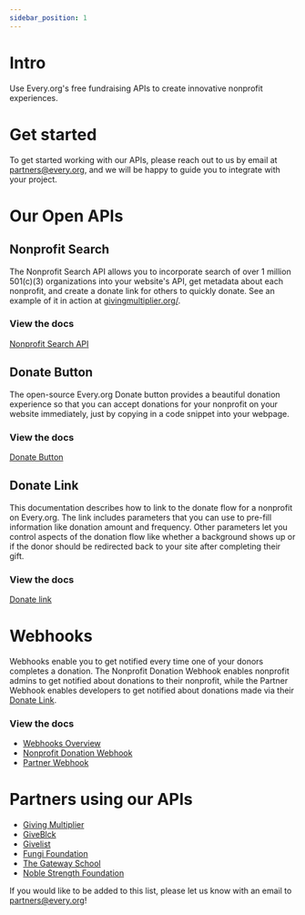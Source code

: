 ```yaml
---
sidebar_position: 1
---
```


# Intro

Use Every.org's free fundraising APIs to create innovative nonprofit experiences.

# Get started

To get started working with our APIs, please reach out to us by email at [partners@every.org](mailto:partners@every.org?subject=I%20am%20interested%20in%20using%20Every.org%20APIs), and we will be happy to guide you to integrate with your project.

# Our Open APIs

## Nonprofit Search

The Nonprofit Search API allows you to incorporate search of over 1 million 501(c)(3) organizations into your website's API, get metadata about each nonprofit, and create a donate link for others to quickly donate. See an example of it in action at [givingmultiplier.org/](https://givingmultiplier.org/).

### View the docs

[Nonprofit Search API](./nonprofit-search.md)

## Donate Button

The open-source Every.org Donate button provides a beautiful donation experience so that you can accept donations for your nonprofit on your website immediately, just by copying in a code snippet into your webpage.

### View the docs

[Donate Button](./donate-button.md)

## Donate Link

This documentation describes how to link to the donate flow for a nonprofit on Every.org. The link includes parameters that you can use to pre-fill information like donation amount and frequency. Other parameters let you control aspects of the donation flow like whether a background shows up or if the donor should be redirected back to your site after completing their gift.

### View the docs

[Donate link](./donate-link.md)

# Webhooks

Webhooks enable you to get notified every time one of your donors completes a donation. The Nonprofit Donation Webhook enables nonprofit admins to get notified 
about donations to their nonprofit, while the Partner Webhook enables developers to get notified about donations made via their [Donate Link](./donate-link.md).

### View the docs

* [Webhooks Overview](./webhooks)
* [Nonprofit Donation Webhook](./webhooks/nonprofit-webhook.mdx)
* [Partner Webhook](./webhooks/partner-webhook.mdx)

# Partners using our APIs

- [Giving Multiplier](https://givingmultiplier.org/)
- [GiveBlck](https://www.giveblck.org/)
- [Givelist](https://giveli.st/)
- [Fungi Foundation](https://ffungi.org/)
- [The Gateway School](http://www.gatewayschool.org/)
- [Noble Strength Foundation](https://www.noblestrengthfoundation.org/)

If you would like to be added to this list, please let us know with an email to [partners@every.org](mailto:partners@every.org?subject=Please%20add%20my%20project%20to%20the%20Partners%20API%20homepage)!
